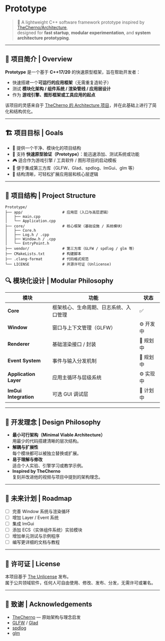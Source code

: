 # Prototype

> 🚀 A lightweight C++ software framework prototype inspired by [TheCherno/Architecture](https://github.com/TheCherno/Architecture),  
> designed for **fast startup**, **modular experimentation**, and **system architecture prototyping**.

---

## 🧩 项目简介 | Overview

**Prototype** 是一个基于 **C++17/20** 的快速原型框架，旨在帮助开发者：
- 快速搭建一个**可运行的应用框架**（无需重复造轮子）
- 测试 **模块化架构 / 组件系统 / 渲染管线 / 应用层设计**
- 作为 **游戏引擎、图形框架或工具应用的起点**

该项目的灵感来自于 [TheCherno 的 Architecture 项目](https://github.com/TheCherno/Architecture)，并在此基础上进行了简化和结构优化。

---

## 🏗️ 项目目标 | Goals

- 🧱 提供一个干净、模块化的项目结构  
- 🧭 支持 **快速原型验证（Prototype）**：能迅速添加、测试系统或功能  
- 🎮 适合作为游戏引擎 / 工具软件 / 图形项目的启动模板  
- 🔌 便于集成第三方库（GLFW、Glad、spdlog、ImGui、glm 等）  
- 🧩 结构清晰，可轻松扩展应用层和核心层逻辑

---

## 🧱 项目结构 | Project Structure

```
Prototype/
├── app/                  # 应用层（入口与高层逻辑）
│   ├── main.cpp
│   └── Application.cpp
├── core/                 # 核心框架（基础设施 / 系统模块）
│   ├── Core.h
│   ├── Log.h / .cpp
│   ├── Window.h / .cpp
│   └── EntryPoint.h
├── vendor/               # 第三方库（GLFW / spdlog / glm 等）
├── CMakeLists.txt        # 构建脚本
├── .clang-format         # 代码格式规范
└── LICENSE               # 开源许可证 (Unlicense)
```

## 🔍 模块化设计 | Modular Philosophy

| 模块 | 功能 | 状态 |
|------|------|------|
| **Core** | 框架核心、生命周期、日志系统、入口管理 | ✅ |
| **Window** | 窗口与上下文管理（GLFW） | ⚙️ 开发中 |
| **Renderer** | 基础渲染接口 / 封装 | 🧩 规划中 |
| **Event System** | 事件与输入分发机制 | 🧩 规划中 |
| **Application Layer** | 应用主循环与层级系统 | ⚙️ 实现中 |
| **ImGui Integration** | 可选 GUI 调试层 | 🚧 计划中 |

---

## 🧠 开发理念 | Design Philosophy

- **最小可行架构（Minimal Viable Architecture）**  
  用最少的代码搭建清晰的层次结构。
- **解耦与扩展性**  
  每个模块都可以被独立替换或扩展。
- **易于理解与修改**  
  适合个人实验、引擎学习或教学示例。
- **Inspired by TheCherno**  
  复刻并改进他的视频与项目中提到的架构理念。

---

## 🚀 未来计划 | Roadmap

- [ ] 完善 Window 系统与渲染循环  
- [ ] 增加 Layer / Event 系统  
- [ ] 集成 ImGui  
- [ ] 添加 ECS（实体组件系统）实验模块  
- [ ] 增加单元测试与示例程序  
- [ ] 编写更详细的文档与教程  

---

## 📜 许可证 | License

本项目基于 [The Unlicense](https://unlicense.org/) 发布。  
属于公共领域软件，任何人可自由使用、修改、发布、分发，无需许可或署名。

---

## 🤝 致谢 | Acknowledgements

- [TheCherno](https://github.com/TheCherno) — 原始架构与理念启发  
- [GLFW](https://www.glfw.org/) / [Glad](https://glad.dav1d.de/)  
- [spdlog](https://github.com/gabime/spdlog)  
- [glm](https://github.com/g-truc/glm)  
